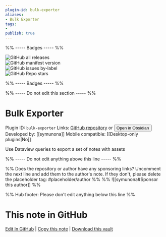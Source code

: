 ```yaml
---
plugin-id: bulk-exporter
aliases:
- Bulk Exporter
tags: 
- 
publish: true
---
```


%% ----- Badges ----- %%

![GitHub all releases](https://img.shields.io/github/downloads/symunona/obsidian-bulk-exporter/total?color=573E7A&logo=github&style=for-the-badge)   
![GitHub manifest version](https://img.shields.io/github/manifest-json/v/symunona/obsidian-bulk-exporter?color=573E7A&logo=github&style=for-the-badge)   
![GitHub issues by-label](https://img.shields.io/github/issues/symunona/obsidian-bulk-exporter/help%20wanted?color=573E7A&logo=github&style=for-the-badge)   
![GitHub Repo stars](https://img.shields.io/github/stars/symunona/obsidian-bulk-exporter?color=573E7A&logo=github&style=for-the-badge)

%% ----- Badges ----- %%

%% ----- Do not edit this section ----- %%

# Bulk Exporter

Plugin ID: `bulk-exporter`
Links: [GitHub repository](https://github.com/symunona/obsidian-bulk-exporter) or [<button id=HH>Open in Obsidian</button>](obsidian://show-plugin?id=bulk-exporter)
Developed by: [[symunona]]
Mobile compatible: [[Desktop-only plugins|No]]

Use Dataview queries to export a set of notes with assets

%% ----- Do not edit anything above this line ----- %% 

%% Does the repository or author have any sponsoring links? Uncomment the next line and add them to the author's note. If they don't, please delete the placeholder tag: #placeholder/author %%
%% ![[symunona#Sponsor this author]] %%

%% Hub footer: Please don't edit anything below this line %%

# This note in GitHub

<span class="git-footer">[Edit In GitHub](https://github.dev/obsidian-community/obsidian-hub/blob/main/02%20-%20Community%20Expansions/02.05%20All%20Community%20Expansions/Plugins/bulk-exporter.md "git-hub-edit-note") | [Copy this note](https://raw.githubusercontent.com/obsidian-community/obsidian-hub/main/02%20-%20Community%20Expansions/02.05%20All%20Community%20Expansions/Plugins/bulk-exporter.md "git-hub-copy-note") | [Download this vault](https://github.com/obsidian-community/obsidian-hub/archive/refs/heads/main.zip "git-hub-download-vault") </span>
